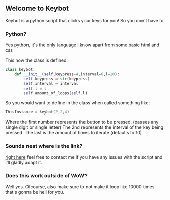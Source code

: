 ## Welcome to Keybot

Keybot is a python script that clicks your keys for you! So you don't have to.

### Python?

Yes python, it's the only language i know apart from some basic html and css

This how the class is defined.
```python
class keybot:
    def __init__(self,keypress=4,interval=6,l=10):
        self.keypress = str(keypress)
        self.interval = interval
        self.l = l
        self.amount_of_loops(self.l)
```
So you would want to define in the class when called something like:
```python
ThisInstance = keybot(2,2,4)
```

Where the first number represents the button to be pressed. (passes any single digit or single letter)
The 2nd represents the interval of the key being pressed.
The last is the amount of times to iterate (defaults to 10)

### Sounds neat where is the link?
[right here](https://github.com/Joonsey/Keybot) feel free to contact me if you have any issues with the script and i'll gladly adapt it.

### Does this work outside of WoW?
Well yes. Ofcourse, also make sure to not make it loop like 10000 times that's gonna be hell for you.
